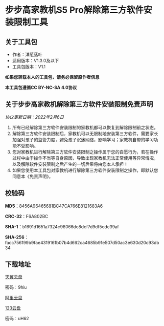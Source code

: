 # 步步高家教机S5 Pro解除第三方软件安装限制工具

## 关于工具包
- 作者：洋葱落叶
- 适用版本：V1.3.0及以下
- 工具包版本：V1.1

**如果您转载本人的工具包，请务必保留原作者信息**

**本工具包遵循CC BY-NC-SA 4.0协议**

## 关于步步高家教机解除第三方软件安装限制免责声明
*协议更新日期：2022年2月6日*
1. 所有已经解除第三方软件安装限制的家教机都可以恢复到解除限制前之状态。
2. 解除第三方软件安装限制后，家教机可以无限制地安装第三方软件，需要家长加强对孩子的监管力度，避免孩子沉迷网络，影响学习；家教机自带的学习功能不受影响。
3. 您对家教机进行解除第三方软件安装限制之操作属于您的自愿行为，若在操作过程中由于操作不当等自身原因，导致出现家教机无法正常使用等异常情况，以及解除软件安装限制之后产生的一切后果将由您本人承担！
4. 如果您使用本工具包对家教机进行解除第三方软件安装限制之操作，即默认您同意本《免责声明》。

## 校验码
**MD5**：8456A96465681BC47CA766E8121683A6

**CRC-32**：F6A802BC

**SHA-1**：b1691d1651a7324c98066dc8dcf7d9df5cdc39af

**SHA-256**：facc756199b9fae4319161b07b4d662ca4685b91e507d50ac3e630d20c93db34

## 下载地址
[天翼云盘](https://cloud.189.cn/t/iAVNRjnUVRfu)

密码：9hiu

[阿里云盘](https://www.aliyundrive.com/s/oSfEn4XVicU)

[123云盘](https://www.123pan.com/s/FbyrVv-8AqBH)

密码：uH62

